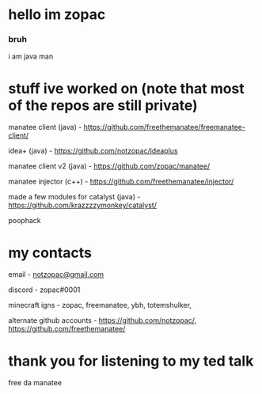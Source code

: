 # hello im zopac
### bruh

i am java man

# stuff ive worked on (note that most of the repos are still private)

manatee client (java) - https://github.com/freethemanatee/freemanatee-client/

idea+ (java) - https://github.com/notzopac/ideaplus

manatee client v2 (java) - https://github.com/zopac/manatee/

manatee injector (c++) - https://github.com/freethemanatee/injector/

made a few modules for catalyst (java) - https://github.com/krazzzzymonkey/catalyst/

poophack

# my contacts

email - notzopac@gmail.com

discord - zopac#0001

minecraft igns - zopac, freemanatee, ybh, totemshulker, 

alternate github accounts - https://github.com/notzopac/, https://github.com/freethemanatee/

# thank you for listening to my ted talk

free da manatee
